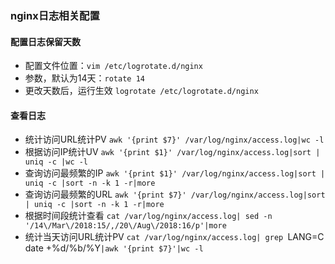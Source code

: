 ### nginx日志相关配置

#### 配置日志保留天数

  - 配置文件位置：`vim /etc/logrotate.d/nginx`
  - 参数，默认为14天：`rotate 14`
  - 更改天数后，运行生效 `logrotate /etc/logrotate.d/nginx`

#### 查看日志
- 统计访问URL统计PV	`awk '{print $7}' /var/log/nginx/access.log|wc -l`
- 根据访问IP统计UV		`awk '{print $1}' /var/log/nginx/access.log|sort | uniq -c |wc -l`		
- 查询访问最频繁的IP	`awk '{print $1}' /var/log/nginx/access.log|sort | uniq -c |sort -n -k 1 -r|more`
- 查询访问最频繁的URL	`awk '{print $7}' /var/log/nginx/access.log|sort | uniq -c |sort -n -k 1 -r|more`
- 根据时间段统计查看	`cat /var/log/nginx/access.log| sed -n '/14\/Mar\/2018:15/,/20\/Aug\/2018:16/p'|more`
- 统计当天访问URL统计PV	`cat /var/log/nginx/access.log| grep `LANG=C date +%d/%b/%Y`|awk '{print $7}'|wc -l`
